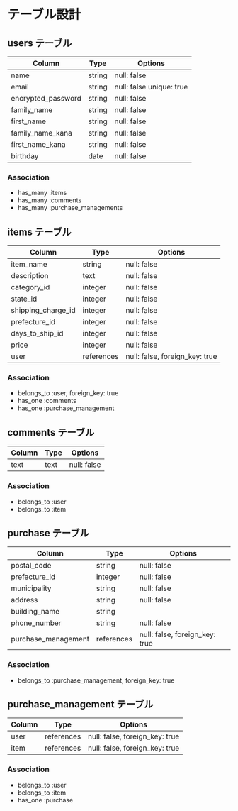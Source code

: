 # テーブル設計

## users テーブル

| Column             | Type   | Options     |
| ------------------ | ------ | ----------- |
| name               | string | null: false |
| email              | string | null: false  unique: true|
| encrypted_password | string | null: false |
| family_name        | string | null: false |
| first_name         | string | null: false |
| family_name_kana   | string | null: false |
| first_name_kana    | string | null: false |
| birthday           | date   | null: false |

### Association
- has_many :items
- has_many :comments
- has_many :purchase_managements

## items テーブル

| Column             | Type       | Options     |
| ------------------ | ---------- | ----------- |
| item_name          | string     | null: false |
| description        | text       | null: false |
| category_id        | integer    | null: false |
| state_id           | integer    | null: false |
| shipping_charge_id | integer    | null: false |
| prefecture_id      | integer    | null: false |
| days_to_ship_id    | integer    | null: false |
| price              | integer    | null: false |
| user               | references | null: false, foreign_key: true|

### Association
- belongs_to :user, foreign_key: true
- has_one :comments
- has_one :purchase_management 

## comments テーブル

| Column | Type   | Options     |
| ------ | ------ | ----------- |
| text   |text    | null: false |

### Association
- belongs_to :user
- belongs_to :item

## purchase テーブル

| Column              | Type       | Options     |
| ------------------- | ---------- | ----------- |
| postal_code         | string     | null: false |
| prefecture_id       | integer    | null: false |
| municipality        | string     | null: false |
| address             | string     | null: false |
| building_name       | string     |             |
| phone_number        | string     | null: false |
| purchase_management | references | null: false, foreign_key: true|

### Association

- belongs_to :purchase_management, foreign_key: true

## purchase_management テーブル
| Column | Type       | Options                        |
| ------ | ---------- | ------------------------------ |
| user   | references | null: false, foreign_key: true |
| item   | references | null: false, foreign_key: true |

### Association
- belongs_to :user
- belongs_to :item
- has_one :purchase



